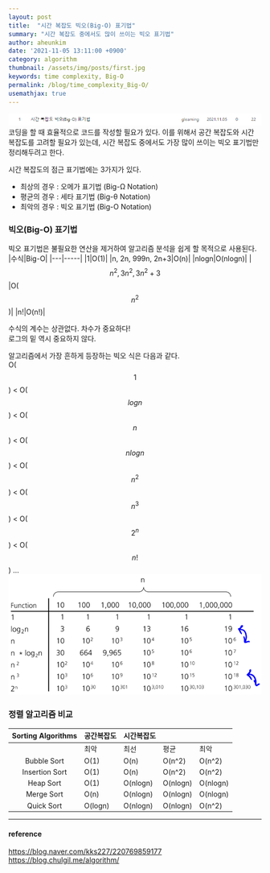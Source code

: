 ```yaml
---
layout: post
title:  "시간 복잡도 빅오(Big-O) 표기법"
summary: "시간 복잡도 중에서도 많이 쓰이는 빅오 표기법"
author: aheunkim
date: '2021-11-05 13:11:00 +0900'
category: algorithm
thumbnail: /assets/img/posts/first.jpg
keywords: time complexity, Big-O
permalink: /blog/time_complexity_Big-O/
usemathjax: true
---
```

<img src="../assets/img/posts/Algorithm/[1]post_info.png" width="800" heigh="200">
코딩을 할 때 효율적으로 코드를 작성할 필요가 있다.  
이를 위해서 공간 복잡도와 시간 복잡도를 고려할 필요가 있는데,  
시간 복잡도 중에서도 가장 많이 쓰이는 빅오 표기법만 정리해두려고 한다.
  
  
시간 복잡도의 점근 표기법에는 3가지가 있다.
* 최상의 경우 : 오메가 표기법 (Big-Ω Notation)
* 평균의 경우 : 세타 표기법 (Big-θ Notation)
* 최악의 경우 : 빅오 표기법 (Big-O Notation)
  
### 빅오(Big-O) 표기법
빅오 표기법은 불필요한 연산을 제거하여 알고리즘 분석을 쉽게 할 목적으로 사용된다.  
|수식|Big-O|
|---|-----|
|1|O(1)|
|n, 2n, 999n, 2n+3|O(n)|
|nlogn|O(nlogn)|
|$$n^2, 3n^2, 3n^2+3$$|O($$n^2$$)|
|n!|O(n!)|

수식의 계수는 상관없다. 차수가 중요하다!  
로그의 밑 역시 중요하지 않다.  
  
알고리즘에서 가장 흔하게 등장하는 빅오 식은 다음과 같다.  
O($$1$$) < O($$logn$$) < O($$n$$) < O($$nlogn$$) < O($$n^2$$) < O($$n^3$$) < O($$2^n$$) < O($$n!$$) ...  
<img src="../assets/img/posts/Algorithm/[1]time_complexity.png" width="600" heigh="300">

### 정렬 알고리즘 비교
|Sorting Algorithms|공간복잡도|시간복잡도|||
|:--:|--|--|--|--|
||최악|최선|평균|최악|
|Bubble Sort|O(1)|O(n)|O(n^2)|O(n^2)|
|Insertion Sort|O(1)|O(n)|O(n^2)|O(n^2)|
|Heap Sort|O(1)|O(nlogn)|O(nlogn)|O(nlogn)|
|Merge Sort|O(n)|O(nlogn)|O(nlogn)|O(nlogn)|
|Quick Sort|O(logn)|O(nlogn)|O(nlogn)|O(n^2)|

---
#### reference
https://blog.naver.com/kks227/220769859177  
https://blog.chulgil.me/algorithm/
